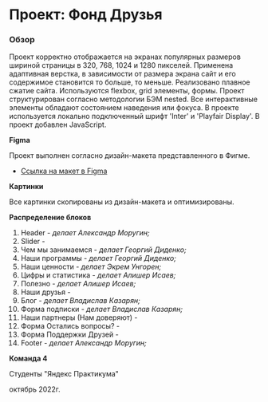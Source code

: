 # Проект: Фонд Друзья

### Обзор

Проект корректно отображается на экранах популярных размеров шириной страницы в 320, 768, 1024 и 1280 пикселей.
Применена адаптивная верстка, в зависимости от размера экрана сайт и его содержимое становится то больше, то меньше.
Реализовано плавное сжатие сайта. Используются flexbox, grid элементы, формы.
Проект структурирован согласно методологии БЭМ nested.
Все интерактивные элементы обладают состоянием наведения или фокуса.
В проекте используется локально подключенный шрифт 'Inter' и 'Playfair Display'.
В проект добавлен JavaScript.


**Figma**

Проект выполнен согласно дизайн-макета представленного в Фигме.
* [Ссылка на макет в Figma](https://www.figma.com/file/mOCTA1MNqW5l41Kmc1YzU8/%D0%A4%D0%BE%D0%BD%D0%B4-%D0%94%D1%80%D1%83%D0%B7%D1%8C%D1%8F?node-id=1%3A2)


**Картинки**

Все картинки скопированы из дизайн-макета и оптимизированы.


**Распределение блоков**

1. Header - *делает Александр Моругин;*
2. Slider - 
3. Чем мы занимаемся - *делает Георгий Диденко;*
4. Наши программы - *делает Георгий Диденко;*
5. Наши ценности - *делает Экрем Унгорен;*
6. Цифры и статистика - *делает Алишер Исаев;*
7. Полезно - *делает Алишер Исаев;*
8. Наши друзья - 
9. Блог - *делает Владислав Казарян;*
10. Форма подписки - *делает Владислав Казарян;*
11. Наши партнеры (Нам доверяют) -
12. Форма Остались вопросы? -
13. Форма Поддержки Друзей - 
14. Footer - *делает Александр Моругин;*


**Команда 4**

Студенты "Яндекс Практикума"

октябрь 2022г.